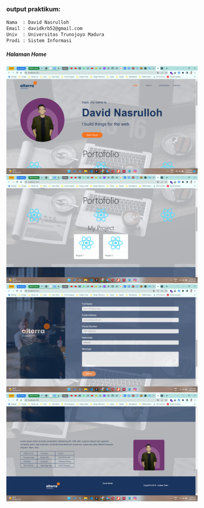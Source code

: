 ### output praktikum:

```
Nama  : David Nasrulloh
Email : davidkrb52@gmail.com
Univ  : Universitas Trunojoyo Madura
Prodi : Sistem Informasi
```

##### Halaman Home

![file1](./prak1.png)
![file2](./prak2.png)
![file3](./prak3.png)
![file4](./prak4.png)
